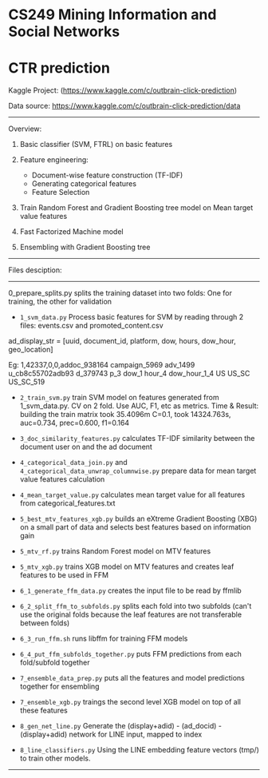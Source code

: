 # CS249 Mining Information and Social Networks 
# CTR prediction 

Kaggle Project: (https://www.kaggle.com/c/outbrain-click-prediction)

Data source: https://www.kaggle.com/c/outbrain-click-prediction/data


----------------------------------------------------------------------------------------------------------------
Overview:

1. Basic classifier (SVM, FTRL) on basic features

2. Feature engineering:
	
	- Document-wise feature construction (TF-IDF)
	- Generating categorical features
	- Feature Selection

3. Train Random Forest and Gradient Boosting tree model on Mean target value features

4. Fast Factorized Machine model

5. Ensembling with Gradient Boosting tree


----------------------------------------------------------------------------------------------------------------
Files desciption:

----------------------------------------------------------------------------------------------------------------

0_prepare_splits.py splits the training dataset into two folds: One for training, the other for validation

- `1_svm_data.py` Process basic features for SVM by reading through 2 files: events.csv and promoted_content.csv

ad_display_str = [uuid, document_id, platform, dow, hours, dow_hour, geo_location]

<!-- Header: display_id,ad_id,clicked,fold,ad_display_str -->
Eg: 1,42337,0,0,addoc_938164 campaign_5969 adv_1499 u_cb8c55702adb93 d_379743 p_3 dow_1 hour_4 dow_hour_1_4 US US_SC US_SC_519

- `2_train_svm.py` train SVM model on features generated from 1_svm_data.py. CV on 2 fold. Use AUC, F1, etc as metrics. 
Time & Result:
building the train matrix took 35.4096m
C=0.1, took 14324.763s, auc=0.734, prec=0.600, f1=0.164

- `3_doc_similarity_features.py` calculates TF-IDF similarity between the document user on and the ad document

- `4_categorical_data_join.py` and `4_categorical_data_unwrap_columnwise.py` prepare data for mean target value features calculation

- `4_mean_target_value.py` calculates mean target value for all features from categorical_features.txt

- `5_best_mtv_features_xgb.py` builds an eXtreme Gradient Boosting (XBG) on a small part of data and selects best features based on information gain

- `5_mtv_rf.py` trains Random Forest model on MTV features

- `5_mtv_xgb.py` trains XGB model on MTV features and creates leaf features to be used in FFM

- `6_1_generate_ffm_data.py` creates the input file to be read by ffmlib

- `6_2_split_ffm_to_subfolds.py` splits each fold into two subfolds (can't use the original folds because the leaf features are not transferable between folds)

- `6_3_run_ffm.sh` runs libffm for training FFM models

- `6_4_put_ffm_subfolds_together.py` puts FFM predictions from each fold/subfold together

- `7_ensemble_data_prep.py` puts all the features and model predictions together for ensembling

- `7_ensemble_xgb.py` traings the second level XGB model on top of all these features

- `8_gen_net_line.py` Generate the (display+adid) - (ad_docid) - (display+adid) network for LINE input, mapped to index

- `8_line_classifiers.py` Using the LINE embedding feature vectors (tmp/) to train other models. 
----------------------------------------------------------------------------------------------------------------

